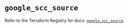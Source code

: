 # `google_scc_source`

Refer to the Terraform Registry for docs: [`google_scc_source`](https://registry.terraform.io/providers/hashicorp/google-beta/6.18.0/docs/resources/google_scc_source).
